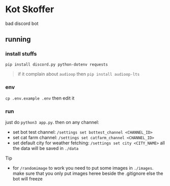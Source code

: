 # Kot Skoffer
bad discord bot

## running
### install stuffs
`pip install discord.py python-dotenv requests`
> if it complain about `audioop` then `pip install audioop-lts`
### env
`cp .env.example .env` then edit it
### run
just do `python3 app.py`. then on any channel:  
- set bot test channel: `/settings set bottest_channel <CHANNEL_ID>`
- set cat farm channel: `/settings set catfarm_channel <CHANNEL_ID>`
- set default city for weather fetching: `/settings set city <CITY_NAME>`
all the data will be saved in `./data`
> [!Tip]
> - for `/randomimage` to work you need to put some images in `./images`. make sure that you only put images heree beside the .gitignore else the bot will freeze
